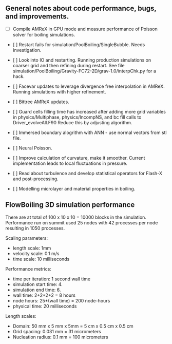 ## General notes about code performance, bugs, and improvements.

- [ ] Compile AMReX in GPU mode and measure performance of Poisson solver
  for boiling simulations.

- \[ \] Restart fails for simulation/PoolBoiling/SingleBubble. Needs
  investigation.

- \[ \] Look into IO and restarting. Running production simulations on
  coarser grid and then refining during restart. See file
  simulation/PoolBoiling/Gravity-FC72-2D/grav-1.0/interpChk.py for a
  hack.

- \[ \] Facevar updates to leverage divergence free interpolation in AMReX.
  Running simulations with higher refinement.

- \[ \] Bittree AMReX updates.

- \[ \] Guard cells filling time has increased after adding more grid
  variables in physics/Multiphase, physics/IncompNS, and bc fill
  calls to Driver_evolveAll.F90 Reduce this by adjusting algorithm.

- \[ \] Immersed boundary alogrithm with ANN - use normal vectors from stl
  file.

- \[ \] Neural Poisson.

- \[ \] Improve calculation of curvature, make it smoother. Current
  implementation leads to local fluctuations in pressure.

- \[ \] Read about turbulence and develop statistical operators for Flash-X
  and post-processing.

- \[ \] Modelling microlayer and material properties in boiling.

## FlowBoiling 3D simulation performance

There are at total of 100 x 10 x 10 = 10000 blocks in the simulation.
Performance run on summit used 25 nodes with 42 processes per node resulting 
in 1050 processes.

Scaling parameters:
- length scale: 1mm
- velocity scale: 0.1 m/s
- time scale: 10 milliseconds

Performance metrics:

- time per iteration: 1 second wall time
- simulation start time: 4. 
- simulation end time: 6.
- wall time: 2+2+2+2 = 8 hours
- node hours: 25*(wall time) = 200 node-hours 
- physical time: 20 milliseconds

Length scales:
- Domain: 50 mm x 5 mm x 5mm = 5 cm x 0.5 cm x 0.5 cm
- Grid spacing: 0.031 mm = 31 micrometers
- Nucleation radius: 0.1 mm = 100 micrometers

